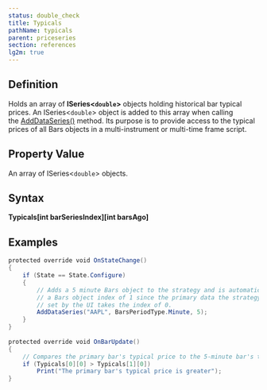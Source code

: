 ```yaml
---
status: double_check
title: Typicals
pathName: typicals
parent: priceseries
section: references
lg2m: true
---
```


## Definition

Holds an array of **ISeries<`double`>** objects holding historical bar typical prices. An ISeries<`double`> object is added to this array when calling the [AddDataSeries()](adddataseries) method. Its purpose is to provide access to the typical prices of all Bars objects in a multi-instrument or multi-time frame script.

## Property Value

An array of ISeries<`double`> objects.

## Syntax  

**Typicals[int barSeriesIndex][int barsAgo]**

## Examples

```csharp
protected override void OnStateChange()  
{  
    if (State == State.Configure)  
    {  
        // Adds a 5 minute Bars object to the strategy and is automatically assigned  
        // a Bars object index of 1 since the primary data the strategy is run against  
        // set by the UI takes the index of 0.  
        AddDataSeries("AAPL", BarsPeriodType.Minute, 5);  
    }  
}  
   
protected override void OnBarUpdate()  
{  
    // Compares the primary bar's typical price to the 5-minute bar's typical price  
    if (Typicals[0][0] > Typicals[1][0])  
        Print("The primary bar's typical price is greater");  
}
```
